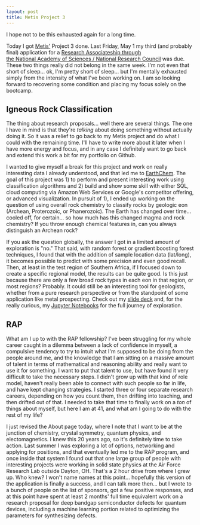 ```yaml
---
layout: post
title: Metis Project 3
---
```


<div class="message">
  I hope not to be this exhausted again for a long time.
</div>

Today I got <a href="https://thisismetis.com">Metis'</a> Project 3 done. Last Friday, May 1 my third (and probably final) application for a  <a href="https://sites.nationalacademies.org/pga/RAP/index.htm">Research Associateship through the National Academy of Sciences / National Research Council</a> was due. These two things really did not belong in the same week. I'm not even that short of sleep... ok, I'm pretty short of sleep... but I'm mentally exhausted simply from the intensity of what I've been working on. I am so looking forward to recovering some condition and placing my focus solely on the bootcamp.

## Igneous Rock Classification

The thing about research proposals... well there are several things. The one I have in mind is that they're *talking* about doing something without actually doing it. So it was a relief to go back to my Metis project and do what I could with the remaining time. I'll have to write more about it later when I have more energy and focus, and in any case I definitely want to go back and extend this work a bit for my portfolio on Github.

I wanted to give myself a break for this project and work on really interesting data I already understood, and that led me to <a href="http://www.earthchem.org/portal">EarthChem</a>. The goal of this project was 1) to perform and present interesting work using classification algorithms and 2) build and show some skill with either SQL, cloud computing via Amazon Web Services or Google's competitor offering, or advanced visualization. In pursuit of 1), I ended up working on the question of using overall rock chemistry to classify rocks by geologic eon (Archean, Proterozoic, or Phanerozoic). The Earth has changed over time... cooled off, for certain... so how much has this changed magma and rock chemistry? If you throw enough chemical features in, can you always distinguish an Archean rock?

If you ask the question globally, the answer I got in a limited amount of exploration is "no." That said, with random forest or gradient boosting forest techniques, I found that with the addition of sample location data (lat/long), it becomes possible to predict with some precision and even good recall. Then, at least in the test region of Southern Africa, if I focused down to create a specific regional model, the results can be quite good. Is this just because there are only a few broad rock types in each eon in that region, or most regions? Probably. It could still be an interesting tool for geologists, whether from a pure research perspective or from the standpoint of some application like metal prospecting. Check out my <a href="https://docs.google.com/presentation/d/1Jx2bIRhYAxiKhUuCJNLHZyYnEKZ4BtkF4F3vwO7SqOU/edit?usp=sharing">slide deck</a> and, for the really curious, my <a href="https://chart-studio.plotly.com/~paul.giesting/">Jupyter Notebooks</a> for the full journey of exploration.

## RAP

What am I up to with the RAP fellowship? I've been struggling for my whole career caught in a dilemma between a lack of confidence in myself, a compulsive tendency to try to intuit what I'm supposed to be doing from the people around me, and the knowledge that I am sitting on a massive amount of talent in terms of mathematical and reasoning ability and really want to use it for something. I want to put that talent to use, but have found it very difficult to take the necessary steps. I didn't grow up with that kind of role model, haven't really been able to connect with such people so far in life, and have kept changing strategies. I started three or four separate research careers, depending on how you count them, then drifting into teaching, and then drifted out of that. I needed to take that time to finally work on a *ton* of things about myself, but here I am at 41, and what am I going to do with the rest of my life?

I just revised the About page today, where I note that I want to be at the junction of chemistry, crystal symmetry, quantum physics, and electomagnetics. I knew this 20 years ago, so it's definitely time to take action. Last summer I was exploring a lot of options, networking and applying for positions, and that eventually led me to the RAP program, and once inside that system I found out that one large group of people with interesting projects were working in solid state physics at the Air Force Research Lab outside Dayton, OH. That's a 2 hour drive from where I grew up. Who knew? I won't name names at this point... hopefully this version of the application is finally a success, and I can talk more then... but I wrote to a bunch of people on the list of sponsors, got a few positive responses, and at this point have spent at least 2 months' full time equivalent work on a research proposal for deep bandgap semiconductor defects for quantum devices, including a machine learning portion related to optimizing the parameters for synthesizing defects.